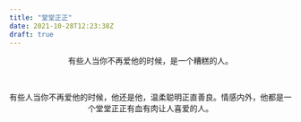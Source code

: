 ```yaml
---
title: "堂堂正正"
date: 2021-10-28T12:23:38Z
draft: true
---
```


<center>有些人当你不再爱他的时候，是一个糟糕的人。<center/>
 

 &nbsp;


<center>有些人当你不再爱他的时候，他还是他，温柔聪明正直善良。情感内外，他都是一个堂堂正正有血有肉让人喜爱的人。<center/>

 &nbsp;
  &nbsp;
   &nbsp;
<center><center/>